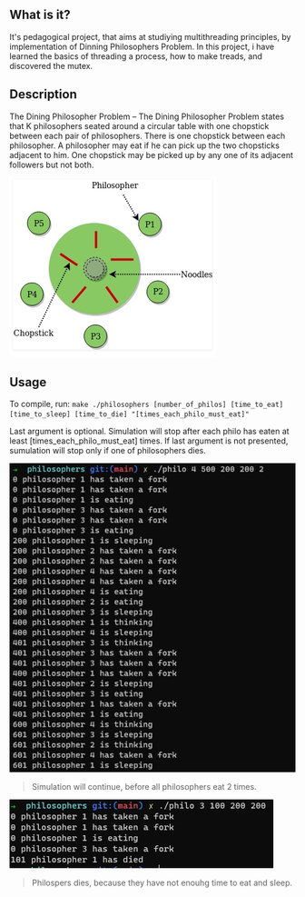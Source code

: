   What is it?
  -----------
  
  It's pedagogical project, that aims at studiying multithreading principles, by implementation of Dinning Philosophers Problem.
  In this project, i have learned the basics of threading a process, how to make treads, and discovered the mutex.
  
  Description
  -----------
  The Dining Philosopher Problem – The Dining Philosopher Problem states that K philosophers seated around a circular table with one chopstick
  between each pair of philosophers. There is one chopstick between each philosopher. A philosopher may eat if he can pick up
  the two chopsticks adjacent to him. One chopstick may be picked up by any one of its adjacent followers but not both. 
 
  ![](srcs/images/DinningProblem.jpg)

  
  Usage
  -----------
  
  To compile, run:
    ```
    make
    ./philosophers [number_of_philos] [time_to_eat] [time_to_sleep] [time_to_die] "[times_each_philo_must_eat]"
    ```
    
   Last argument is optional. Simulation will stop after each philo has eaten at least [times_each_philo_must_eat] times.
   If last argument is not presented, sumulation will stop only if one of philosophers dies.
    
   ![](srcs/images/programExecuteSample.jpg)
   
   > Simulation will continue, before all philosophers eat 2 times.
   
   ![](srcs/images/programExecuteSample2.jpg)
   
   > Philospers dies, because they have not enouhg time to eat and sleep.
  
  
